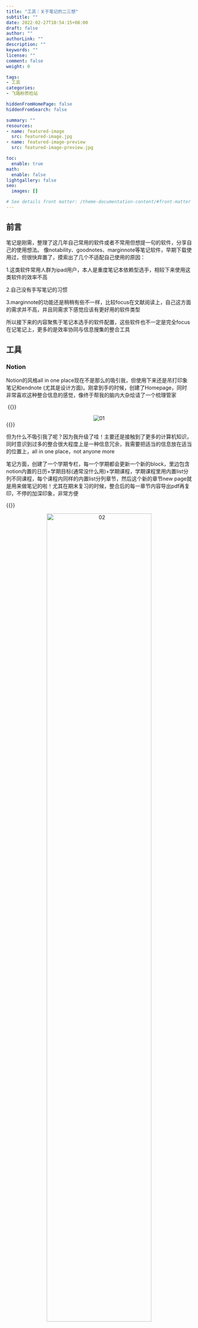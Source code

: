 ```yaml
---
title: "工具｜关于笔记的二三想"
subtitle: ""
date: 2022-02-27T10:54:15+08:00
draft: false
author: ""
authorLink: ""
description: ""
keywords: ""
license: ""
comment: false
weight: 0

tags:
- 工具
categories:
- 飞路粉质检站

hiddenFromHomePage: false
hiddenFromSearch: false

summary: ""
resources:
- name: featured-image
  src: featured-image.jpg
- name: featured-image-preview
  src: featured-image-preview.jpg

toc:
  enable: true
math:
  enable: false
lightgallery: false
seo:
  images: []

# See details front matter: /theme-documentation-content/#front-matter
---
```


## 前言

笔记是刚需，整理了这几年自己常用的软件或者不常用但想提一句的软件，分享自己的使用想法。
像notability、goodnotes、marginnote等笔记软件，早期下载使用过，但很快弃置了，摸索出了几个不适配自己使用的原因：



1.这类软件常用人群为ipad用户，本人是重度笔记本依赖型选手，相较下来使用这类软件的效率不高

2.自己没有手写笔记的习惯

3.marginnote的功能还是稍稍有些不一样，比较focus在文献阅读上，自己这方面的需求并不高，并且同需求下感觉应该有更好用的软件类型



所以接下来的内容聚焦于笔记本选手的软件配置，这些软件也不一定是完全focus在记笔记上，更多的是效率协同与信息搜集的整合工具


## 工具


### Notion

Notion的风格all in one place现在不是那么的吸引我，但使用下来还是吊打印象笔记和endnote (尤其是设计方面)。刚拿到手的时候，创建了Homepage，同时非常喜欢这种整合信息的感觉，像终于帮我的脑内大杂烩请了一个梳理管家  

![]()
{{<md>}}
<div align="center">
<img src="https://s2.loli.net/2022/02/01/bE4vChxwYq1SDmB.png" alt="01">
</div>
{{</md>}}

但为什么不吸引我了呢？因为我升级了哇！主要还是接触到了更多的计算机知识，同时意识到过多的整合很大程度上是一种信息冗余，我需要把适当的信息放在适当的位置上，all in one place，not anyone more

笔记方面，创建了一个学期专栏，每一个学期都会更新一个新的block，里边包含notion内置的日历+学期目标(通常没什么用)+学期课程，学期课程里用内置list分列不同课程，每个课程内同样的内置list分列章节，然后这个新的章节new page就是用来做笔记的啦！尤其在期末复习的时候，整合后的每一章节内容导出pdf再复印，不停的加深印象，非常方便


{{<md>}}
<div align="center">
<img src="https://s2.loli.net/2022/02/01/ncE6hjLXSTr3HuY.png" alt="02" width="75%" height="75%">
</div>
{{</md>}}


{{<md>}}
<div align="center">
<img src="https://s2.loli.net/2022/02/01/NLIoD1EUjiePr7O.jpg" alt="03" width="75%" height="75%">
</div>
{{</md>}}

### Markdown + Typora 

代码笔记专场！notion也内置了codecard，但我还是不太喜欢all in one place的风格，对我来说真正需要all in one place的是日程哇，目前为止还没找到一个满意的工具 : (


> Markdown 是一种轻量级标记语言，创始人为约翰·格鲁伯（John Gruber）。它允许人们“使用易读易写的纯文本格式编写文档，然后转换成有效的 XHTML（或者 HTML）文档”。这种语言吸收了很多在电子邮件中已有的纯文本标记的特性。


我们来看看Markdown的优点！

- 基于纯文本，方便修改和共享；
- 几乎可以在所有的文本编辑器中编写；
- 有众多编程语言的实现，以及应用的相关扩展；
- 在 [GitHub](https://github.com/) 等网站中有很好的应用；
- 很容易转换为 HTML 文档或其他格式；
- 适合用来编写文档、记录笔记、撰写文章。

目前我使用markdown的主要目的为记录代码笔记以及写写hugo博客的文章，其余的相关应用需要再探索探索，借此推荐一款配套轻量级Markdown编辑器——Typora


{{<md>}}
<div align="center">
<img src="https://s2.loli.net/2022/02/01/7fgRJSoCQWYGv1A.png" alt="05" width="75%" height="75%">
<figcaption>Typora使用</figcaption>
</div>
{{</md>}}

原先使用编辑器VSCode，加了extension-Markdown Preview Enhanced实现在线同步编辑与预览，整体使用感较为不错。Typora没有采用源代码和预览双栏显示的方式，而是采用所见即所得的编辑方式，实现了即时预览的功能，但也可切换至源代码编辑模式

{{<md>}}
<div align="center">
<img src="https://s2.loli.net/2022/02/01/4f3UlsdKuW8Nyqa.png" alt="04" width="75%" height="75%">
<figcaption>VSCode使用</figcaption>
</div>
{{</md>}}  

纯笔记记录我偏向Typora，整体更加清晰美观，其余一般两者(VSCode+Typora)混用  

[Learning-Markdown](https://xianbai.me/learn-md/index.html "markdown相关")  
[Typora](https://typora.io/)

### Trello 

很早就听说的看板工具，去年尝试使用但奈何怎么试都不兼容我的状态，用得十分别扭，当时就觉得这种项目管理软件还是适合工作场合实用，个人学生党还是先后退（我也不太喜欢把课程project当大小项目就硬塞）

不过！这学期有一门课程老师点名使用这款软件进行project管理，那就拭目以待吧

{{<md>}}
<div align="center">
<img src="https://s2.loli.net/2022/02/01/q84A7mfI1newvNT.jpg" alt="06" width="75%" height="75%">
</div>
{{</md>}}

### draw.io 

{{<md>}}
<div align="center">
<img src="https://s2.loli.net/2022/02/01/2v3QrDEZfMa4x6A.png" alt="07" width="75%" height="75%">
</div>
{{</md>}}

很实用的画图软件，一般网页版就足够应付，并且设计得非常直给，效率upup!  
[draw.io](https://app.diagrams.net/)

### Anki

我还没有挖掘透的卡片软件，听说很多医学生在使用这款软件，我一般也就拿来期末抱佛脚背定义用，一张张卡片刷刷刷划过去，是我的期末复习三件套之一了

友邻tips：

[Anki | 为随机渐变色卡片模板添加纹理并重新配色](https://mantyke.icu/2021/87b489b2/)  
[Anki | 填空、例句、录音 - 第 N 次重启的 Anki 学习笔记](https://mantyke.icu/2021/bbdc62bb/)



## 总结

这类软件只是不同的过程工具，记笔记永远不是知识的目的喔